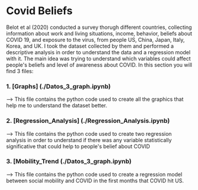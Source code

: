 # Covid Beliefs

  Belot et al (2020) conducted a survey thorugh different countries, collecting information about work and living situations, income, behavior, beliefs about COVID 19, and exposure to the virus, from people US, China, Japan, Italy, Korea, and UK. I took the dataset collected by them and performed a descriptive analysis in order to understand the data and a regression model with it. The main idea was trying to understand which variables could affect people's beliefs and level of awareness about COVID. 
  In this section you will find 3 files:
  
  ### 1. [Graphs] (./Datos_3_graph.ipynb)
      
  --> This file contains the python code used to create all the graphics that help me to understand the dataset better. 
      
### 2. [Regression_Analysis] (./Regression_Analysis.ipynb)

  --> This file contains the python code used to create two regression analysis in order to understand if there was any variable statistically significative that could help to people's belief about COVID
  
  ### 3. [Mobility_Trend (./Datos_3_graph.ipynb)
  
  --> This file contains the python code used to create a regression model between social mobility and COVID in the first months that COVID hit US.
